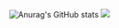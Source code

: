 ![Anurag's GitHub stats](https://github-readme-stats.vercel.app/api?username=KimJinWoong0802&show_icons=true&theme=radical)
<a href="버튼을 눌렀을 때 이동할 링크" target="_blank"><img src="https://img.shields.io/badge/Python?style=plastic&logo=appveyor&logoColor=3776AB"/></a>
